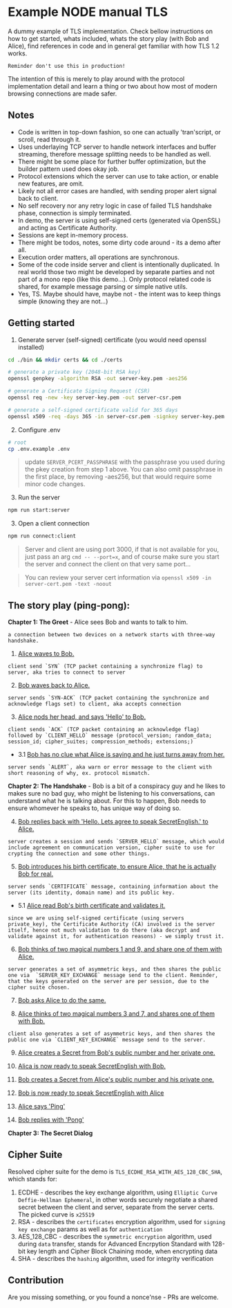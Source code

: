 # Example NODE manual TLS
A dummy example of TLS implementation. Check bellow instructions on how to get started, whats included, whats the story play (with Bob and Alice), find references in code and in general get familiar with how TLS 1.2 works. 

`Reminder don't use this in production!`

The intention of this is merely to play around with the protocol implementation detail and learn a thing or two about how most of modern browsing connections are made safer.

## Notes
- Code is written in top-down fashion, so one can actually 'tran'script, or scroll, read through it.
- Uses underlaying TCP server to handle network interfaces and buffer streaming, therefore message splitting needs to be handled as well.
- There might be some place for further buffer optimization, but the builder pattern used does okay job.
- Protocol extensions which the server can use to take action, or enable new features, are omit.
- Likely not all error cases are handled, with sending proper alert signal back to client.
- No self recovery nor any retry logic in case of failed TLS handshake phase, connection is simply terminated.
- In demo, the server is using self-signed certs (generated via OpenSSL) and acting as Certificate Authority.
- Sessions are kept in-memory process.
- There might be todos, notes, some dirty code around - its a demo after all.
- Execution order matters, all operations are synchronous.
- Some of the code inside server and client is intentionally duplicated. In real world those two might be developed by separate parties and not part of a mono repo (like this demo...). Only protocol related code is shared, for example message parsing or simple native utils.
- Yes, TS. Maybe should have, maybe not - the intent was to keep things simple (knowing they are not...)

## Getting started
1. Generate server (self-signed) certificate (you would need openssl installed)

```sh
cd ./bin && mkdir certs && cd ./certs

# generate a private key (2048-bit RSA key)
openssl genpkey -algorithm RSA -out server-key.pem -aes256

# generate a Certificate Signing Request (CSR)
openssl req -new -key server-key.pem -out server-csr.pem

# generate a self-signed certificate valid for 365 days
openssl x509 -req -days 365 -in server-csr.pem -signkey server-key.pem -out server-cert.pem
```

2. Configure .env
```sh
# root
cp .env.example .env
```

> update `SERVER_PCERT_PASSPHRASE` with the passphrase you used during the pkey creation from step 1 above. You can also omit passphrase in the first place, by removing -aes256, but that would require some minor code changes.

3. Run the server

```sh
npm run start:server
```

3. Open a client connection

```sh
npm run connect:client
```

> Server and client are using port 3000, if that is not available for you, just pass an arg `cmd -- --port=x`, and of course make sure you start the server and connect the client on that very same port...

> You can review your server cert information via `openssl x509 -in server-cert.pem -text -noout` 

## The story play (ping-pong):

**Chapter 1: The Greet** - Alice sees Bob and wants to talk to him.

```
a connection between two devices on a network starts with three-way handshake.
```

1. [Alice waves to Bob.](./src/client.js:97)

```
client send `SYN` (TCP packet containing a synchronize flag) to server, aka tries to connect to server
```

2. [Bob waves back to Alice.](./src/server.js:102)

```
server sends `SYN-ACK` (TCP packet containing the synchronize and acknowledge flags set) to client, aka accepts connection
```

3. [Alice nods her head, and says 'Hello' to Bob.](./src/client.js:156) 

```
client sends `ACK` (TCP packet containing an acknowledge flag) followed by `CLIENT_HELLO` message (protocol_version; random_data; session_id; cipher_suites; compression_methods; extensions;)
```

- 3.1 [Bob has no clue what Alice is saying and he just turns away from her.](./src/server.js:150)

```
server sends `ALERT`, aka warn or error message to the client with short reasoning of why, ex. protocol mismatch.
```

**Chapter 2: The Handshake** - Bob is a bit of a conspiracy guy and he likes to makes sure no bad guy, who might be listening to his conversations, can understand what he is talking about. For this to happen, Bob needs to ensure whomever he speaks to, has unique way of doing so.

4. [Bob replies back with 'Hello. Lets agree to speak SecretEnglish.' to Alice.](./src/server.js:193)

```
server creates a session and sends `SERVER_HELLO` message, which would include agreement on communication version, cipher suite to use for crypting the connection and some other things.
```

5. [Bob introduces his birth certificate, to ensure Alice, that he is actually Bob for real.](./src/server.js:209)

```
server sends `CERTIFICATE` message, containing information about the server (its identity, domain name) and its public key.
``` 

- 5.1 [Alice read Bob's birth certificate and validates it.](./src/client.js:175)

```
since we are using self-signed certificate (using servers private_key), the Certificate Authority (CA) involved is the server itself, hence not much validation to do there (aka decrypt and validate against it, for authentication reasons) - we simply trust it.
```

6. [Bob thinks of two magical numbers 1 and 9, and share one of them with Alice.](./src/server.js:260)

```
server generates a set of asymmetric keys, and then shares the public one via  `SERVER_KEY_EXCHANGE` message send to the client. Reminder, that the keys generated on the server are per session, due to the cipher suite chosen.
```

7. [Bob asks Alice to do the same.](./src/server.js:274)

8. [Alice thinks of two magical numbers 3 and 7, and shares one of them with Bob.](./src/client.js:236)

```
client also generates a set of asymmetric keys, and then shares the public one via `CLIENT_KEY_EXCHANGE` message send to the server.
```

9. [Alice creates a Secret from Bob's public number and her private one.](./src/client.js:296)

10. [Alica is now ready to speak SecretEnglish with Bob.](./src/client.js:321)

11. [Bob creates a Secret from Alice's public number and his private one.](./src/server.js:323)

12. [Bob is now ready to speak SecretEnglish with Alice](./src/server.js:345)

13. [Alice says 'Ping'](./src/client.js:361)

14. [Bob replies with 'Pong'](./src/server.js:356)

**Chapter 3: The Secret Dialog**

## Cipher Suite

Resolved cipher suite for the demo is `TLS_ECDHE_RSA_WITH_AES_128_CBC_SHA`, which stands for:

1. ECDHE - describes the key exchange algorithm, using `Elliptic Curve Deffie-Hellman Ephemeral`, in other words securely negotiate a shared secret between the client and server, separate from the server certs. The picked curve is `x25519`
2. RSA - describes the `certificates` encryption algorithm, used for `signing key exchange` params as well as for `authentication`
3. AES_128_CBC - describes the `symmetric encryption` algorithm, used during `data` transfer, stands for Advanced Encrpytion Standard with 128-bit key length and Cipher Block Chaining mode, when encrypting data
4. SHA - describes the `hashing` algorithm, used for integrity verification

## Contribution

Are you missing something, or you found a nonce'nse - PRs are welcome.